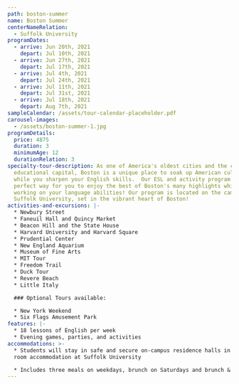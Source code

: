 ```yaml
---
path: boston-summer
name: Boston Summer
centerNameRelation:
  - Suffolk University
programDates:
  - arrive: Jun 20th, 2021
    depart: Jul 10th, 2021
  - arrive: Jun 27th, 2021
    depart: Jul 17th, 2021
  - arrive: Jul 4th, 2021
    depart: Jul 24th, 2021
  - arrive: Jul 11th, 2021
    depart: Jul 31st, 2021
  - arrive: Jul 18th, 2021
    depart: Aug 7th, 2021
sampleCalendar: /assets/tour-calendar-placeholder.pdf
carousel-images:
  - /assets/boston-summer-1.jpg
programDetails:
  price: 4875
  duration: 3
  minimumAge: 12
  durationRelation: 3
specialty-tour-description: As one of America's oldest cities and the country's
  educational capital, Boston is a unique place to soak up American culture
  while you sharpen your English skills.  Our ESL and activity program at is the
  perfect way for you to enjoy the best of Boston's many highlights while
  working on your language abilities! Our program is located on the campus of
  Suffolk University, set in the vibrant heart of Boston!
activities-and-excursions: |-
  * Newbury Street
  * Faneuil Hall and Quincy Market
  * Beacon Hill and the State House
  * Harvard University and Harvard Square
  * Prudential Center
  * New England Aquarium
  * Museum of Fine Arts
  * MIT Tour
  * Freedom Trail
  * Duck Tour
  * Revere Beach
  * Little Italy

  ### Optional Tours available:

  * New York Weekend
  * Six Flags Amusement Park
features: |-
  * 18 lessons of English per week
  * Evening games, parties, and activities
accommodations: >-
  * Students will stay in safe and secure on-campus residence halls in shared
  room accommodation at Suffolk University

  * Includes three meals on weekdays, brunch on Saturdays and brunch & dinner on Sundays.
---
```

